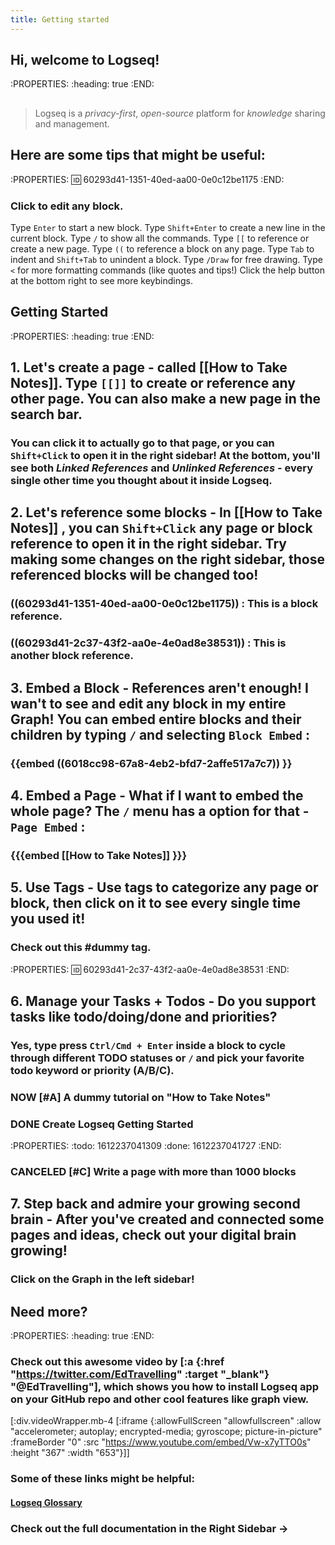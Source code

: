 ```yaml
---
title: Getting started
---
```


## Hi, welcome to Logseq!
:PROPERTIES:
:heading: true
:END:
## 
> Logseq is a _privacy-first_, _open-source_ platform for _knowledge_ sharing and management.
## Here are some tips that might be useful:
:PROPERTIES:
:id: 60293d41-1351-40ed-aa00-0e0c12be1175
:END:
### Click to edit any block.
Type `Enter` to start a new block.
Type `Shift+Enter` to create a new line in the current block.
Type `/` to show all the commands.
Type `[[` to reference or create a new page.
Type `((` to reference a block on any page.
Type `Tab` to indent and `Shift+Tab` to unindent a block.
Type `/Draw` for free drawing. 
Type `<` for more formatting commands (like quotes and tips!)
Click the help button at the bottom right to see more keybindings.
## Getting Started
:PROPERTIES:
:heading: true
:END:
## **1. Let's create a page** - called [[How to Take Notes]]. Type `[[]]` to create or reference any other page. You can also make a new page in the search bar.
### You can click it to actually go to that page, or you can `Shift+Click` to open it in the right sidebar! At the bottom, you'll see both _Linked References_ and _Unlinked References_ - every single other time you thought about it inside Logseq.
## **2. Let's reference some blocks** - In [[How to Take Notes]] , you can `Shift+Click` any page or block reference to open it in the right sidebar. Try making some changes on the right sidebar, those referenced blocks will be changed too!
### ((60293d41-1351-40ed-aa00-0e0c12be1175)) : This is a block reference.
### ((60293d41-2c37-43f2-aa0e-4e0ad8e38531)) : This is another block reference.
## **3. Embed a Block** - References aren't enough! I wan't to see and edit any block in my entire Graph! You can embed entire blocks and their children by typing `/` and selecting `Block Embed` :
### {{embed ((6018cc98-67a8-4eb2-bfd7-2affe517a7c7)) }}
## **4. Embed a Page** - What if I want to embed the whole page? The `/` menu has a option for that - `Page Embed` :
### {{{embed [[How to Take Notes]] }}}
## **5. Use Tags** - Use tags to categorize any page or block, then click on it to see every single time you used it!
### Check out this #dummy tag.
:PROPERTIES:
:id: 60293d41-2c37-43f2-aa0e-4e0ad8e38531
:END:
## **6. Manage your Tasks + Todos** - Do you support tasks like todo/doing/done and priorities?
### Yes, type press `Ctrl/Cmd + Enter` inside a block to cycle through different TODO statuses or `/` and pick your favorite todo keyword or priority (A/B/C).
### NOW [#A] A dummy tutorial on "How to Take Notes"
### DONE Create Logseq Getting Started
:PROPERTIES:
:todo: 1612237041309
:done: 1612237041727
:END:
### CANCELED [#C] Write a page with more than 1000 blocks
## **7. Step back and admire your growing second brain** - After you've created and connected some pages and ideas, check out your digital brain growing!
### Click on the Graph in the left sidebar!
## Need more?
:PROPERTIES:
:heading: true
:END:
### Check out this awesome video by [:a {:href "https://twitter.com/EdTravelling" :target "_blank"} "@EdTravelling"], which shows you how to install Logseq app on your GitHub repo and other cool features like graph view.

[:div.videoWrapper.mb-4
        [:iframe
         {:allowFullScreen "allowfullscreen"
          :allow
          "accelerometer; autoplay; encrypted-media; gyroscope; picture-in-picture"
        :frameBorder "0"
        :src "https://www.youtube.com/embed/Vw-x7yTTO0s"
        :height "367"
        :width "653"}]]
### Some of these links might be helpful:
#### [Logseq Glossary](https://discuss.logseq.com/t/glossary-draft-work-in-progress/196)
### 
### Check out the full documentation in the Right Sidebar ->
